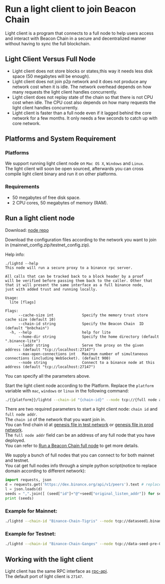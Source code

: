 # Run a light client to join Beacon Chain 

Light client is a program that connects to a full node to help users access and interact with Beacon Chain 
in a secure and decentralized manner without having to sync the full blockchain.

## Light Client Versus Full Node

- Light client does not store blocks or states,this way it needs less disk space (50 megabytes will be enough).
- Light client does not join p2p network and it does not produce any network cost when it is idle. The network
overhead depends on how many requests the light client handles concurrently.
- Light client does not replay state of the chain so that there is not CPU cost when idle. The CPU cost also
depends on how many requests the light client handles concurrently.
- Light client is faster than a full node even if it lagged behind the core network for a few months. It only needs a few seconds
to catch up with core network.

## Platforms and System Requirement

### Platforms

We support running light client node on `Mac OS X`, `Windows` and `Linux`.<br/>
The light client will soon be open sourced, afterwards you can cross compile light client binary and run it on other platforms.

### Requirements
- 50 megabytes of free disk space.
- 2 CPU cores, 50 megabytes of memory (RAM).

## Run a light client node

Download:
[node repo](https://github.com/bnb-chain/node/releases)

Download the configuration files according to the network you want to join in (mainnet_config.zip/testnet_config.zip).

Help info:

```
./lightd --help
This node will run a secure proxy to a binance rpc server.

All calls that can be tracked back to a block header by a proof
will be verified before passing them back to the caller. Other that
that it will present the same interface as a full binance node,
just with added trust and running locally.

Usage:
  lite [flags]

Flags:
      --cache-size int             Specify the memory trust store cache size (default 10)
      --chain-id string            Specify the Beacon Chain  ID (default "bnbchain")
  -h, --help                       help for lite
      --home-dir string            Specify the home directory (default ".binance-lite")
      --laddr string               Serve the proxy on the given address (default "tcp://localhost:27147")
      --max-open-connections int   Maximum number of simultaneous connections (including WebSocket). (default 900)
      --node string                Connect to a binance node at this address (default "tcp://localhost:27147")
```

You can specify all the parameters above.

Start the light client node according to the Platform. Replace the `platform` variable with `mac`, `windows` or `linux` in the following command:

```bash
./{{platform}}/lightd --chain-id "{chain-id}" --node tcp://{full node addr}:80 > node.log  &
```

There are two required parameters to start a light client node: `chain id` and `full node addr`.<br/>
The `chain id` of the network that you want join in.<br/>
You can find chain id at [genesis file in test network](https://github.com/bnb-chain/node/releases/download/v0.9.1/testnet_config.zip)
or [genesis file in prod network](https://github.com/bnb-chain/node/releases/download/v0.9.1/mainnet_config.zip).<br/>
The `full node addr` field can be an address of any full node that you have deployed.<br/>
You can refer to [Run a Beacon Chain  full node](fullnode.md) to get more details.<br/>

We supply a bunch of full nodes that you can connect to for both mainnet and testnet.<br/>
You cat get full nodes info through a simple python script(notice to replace domain according to different network):<br/>

```python
import requests, json
d = requests.get('https://dex.binance.org/api/v1/peers').text # replace dex.binance.org with testnet-dex.binance.org for testnet
l = json.loads(d)
seeds = ",".join([ (seed["id"]+"@"+seed["original_listen_addr"]) for seed in l if seed["accelerated"] == False])
print (seeds)
```

### Example for Mainnet:
```bash
./lightd --chain-id "Binance-Chain-Tigris" --node tcp://dataseed1.binance.org:80 > node.log  &
```

### Example for Testnet:
```bash
./lightd --chain-id "Binance-Chain-Ganges" --node tcp://data-seed-pre-0-s1.binance.org:80 > node.log  &
```


## Working with the light client

Light client has the same RPC interface as [rpc-api](api-reference/node-rpc.md).<br/>
The default port of light client is `27147`.
